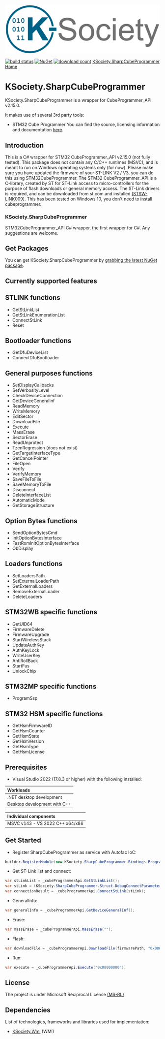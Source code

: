 [![Logo](https://raw.githubusercontent.com/k-society/KSociety.SharpCubeProgrammer/master/docs/K-Society__Logo_vs-negative.png)](https://github.com/K-Society)

[![build status](https://img.shields.io/github/actions/workflow/status/K-Society/KSociety.SharpCubeProgrammer/build.yml?branch=develop)](https://github.com/K-Society/KSociety.SharpCubeProgrammer/actions/workflows/build.yml?query=branch%3Adevelop) [![NuGet](https://img.shields.io/nuget/v/KSociety.SharpCubeProgrammer)](https://www.nuget.org/packages/KSociety.SharpCubeProgrammer)
[![download count](https://img.shields.io/nuget/dt/KSociety.SharpCubeProgrammer)](https://www.nuget.org/stats/packages/KSociety.SharpCubeProgrammer?groupby=Version)
[KSociety.SharpCubeProgrammer Home](https://github.com/K-Society/KSociety.SharpCubeProgrammer)

# KSociety.SharpCubeProgrammer

KSociety.SharpCubeProgrammer is a wrapper for CubeProgrammer_API v2.15.0.

It makes use of several 3rd party tools:

- STM32 Cube Programmer
   You can find the source, licensing information and documentation [here](https://www.st.com/en/development-tools/stm32cubeprog.html).

## Introduction

This is a C# wrapper for STM32 CubeProgrammer_API v2.15.0 (not fully tested).
This package does not contain any C/C++ runtimes (MSVC), and is meant to run on Windows operating systems only (for now).
Please make sure you have updated the firmware of your ST-LINK V2 / V3, you can do this using STM32CubeProgrammer.
The STM32 CubeProgrammer_API is a C-library, created by ST for ST-Link access to micro-controllers 
for the purpose of flash downloads or general memory access. 
The ST-Link drivers is required, and can be downloaded from st.com and installed [(STSW-LINK009)](https://www.st.com/en/development-tools/stsw-link009.html).
This has been tested on Windows 10, you don't need to install cubeprogrammer.

### KSociety.SharpCubeProgrammer
STM32CubeProgrammer_API C# wrapper, the first wrapper for C#. Any suggestions are welcome.

## Get Packages

You can get KSociety.SharpCubeProgrammer by [grabbing the latest NuGet package](https://www.nuget.org/packages/KSociety.SharpCubeProgrammer/).

## Currently supported features

## STLINK functions
- GetStLinkList
- GetStLinkEnumerationList
- ConnectStLink
- Reset

## Bootloader functions 
- GetDfuDeviceList
- ConnectDfuBootloader

## General purposes functions
- SetDisplayCallbacks
- SetVerbosityLevel
- CheckDeviceConnection
- GetDeviceGeneralInf
- ReadMemory
- WriteMemory
- EditSector
- DownloadFile
- Execute
- MassErase
- SectorErase
- ReadUnprotect
- TzenRegression (does not exist)
- GetTargetInterfaceType
- GetCancelPointer
- FileOpen
- Verify
- VerifyMemory
- SaveFileToFile
- SaveMemoryToFile
- Disconnect
- DeleteInterfaceList
- AutomaticMode
- GetStorageStructure

## Option Bytes functions
- SendOptionBytesCmd
- InitOptionBytesInterface
- FastRomInitOptionBytesInterface
- ObDisplay

## Loaders functions
- SetLoadersPath
- SetExternalLoaderPath
- GetExternalLoaders
- RemoveExternalLoader
- DeleteLoaders

## STM32WB specific functions
- GetUID64
- FirmwareDelete
- FirmwareUpgrade
- StartWirelessStack
- UpdateAuthKey
- AuthKeyLock
- WriteUserKey
- AntiRollBack
- StartFus
- UnlockChip

## STM32MP specific functions
- ProgramSsp

## STM32 HSM specific functions
- GetHsmFirmwareID
- GetHsmCounter
- GetHsmState
- GetHsmVersion
- GetHsmType
- GetHsmLicense

## Prerequisites

- Visual Studio 2022 (17.8.3 or higher) with the following installed:

| Workloads |
| :-------- |
| .NET desktop development |
| Desktop development with C++ |

| Individual components |
| :-------------------- |
| MSVC v143 - VS 2022 C++ x64/x86 |

## Get Started

- Register SharpCubeProgrammer as service with Autofac IoC:

```csharp
builder.RegisterModule(new KSociety.SharpCubeProgrammer.Bindings.ProgrammerApi());
```

- Get ST-Link list and connect:

```csharp
var stLinkList = _cubeProgrammerApi.GetStLinkList();
var stLink = (KSociety.SharpCubeProgrammer.Struct.DebugConnectParameters)stLinkList.First().Clone();
var connectionResult = _cubeProgrammerApi.ConnectStLink(stLink);
```

- GeneralInfo:

```csharp
var generalInfo = _cubeProgrammerApi.GetDeviceGeneralInf();
```

- Erase:

```csharp
var massErase = _cubeProgrammerApi.MassErase("");
```

- Flash:

```csharp
var downloadFile = _cubeProgrammerApi.DownloadFile(firmwarePath, "0x08000000", 1U, 1U);
```

- Run:

```csharp
var execute = _cubeProgrammerApi.Execute("0x08000000");
```

## License
The project is under Microsoft Reciprocal License [(MS-RL)](http://www.opensource.org/licenses/MS-RL)

## Dependencies

List of technologies, frameworks and libraries used for implementation:

- [KSociety.Wmi](https://github.com/K-Society/KSociety.Wmi) (WMI)